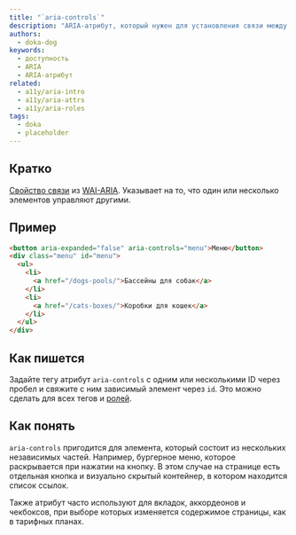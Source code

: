 ```yaml
---
title: "`aria-controls`"
description: "ARIA-атрибут, который нужен для установления связи между несколькими элементами."
authors:
  - doka-dog
keywords:
  - доступность
  - ARIA
  - ARIA-атрибут
related:
  - a11y/aria-intro
  - a11y/aria-attrs
  - a11y/aria-roles
tags:
  - doka
  - placeholder
---
```


## Кратко

[Свойство связи](/a11y/aria-attrs/#atributy-svyazi) из [WAI-ARIA](/a11y/aria-intro/#specifikaciya). Указывает на то, что один или несколько элементов управляют другими.

## Пример

```html
<button aria-expanded="false" aria-controls="menu">Меню</button>
<div class="menu" id="menu">
  <ul>
    <li>
      <a href="/dogs-pools/">Бассейны для собак</a>
    </li>
    <li>
      <a href="/cats-boxes/">Коробки для кошек</a>
    </li>
  </ul>
</div>
```

## Как пишется

Задайте тегу атрибут `aria-controls` с одним или несколькими ID через пробел и свяжите с ним зависимый элемент через `id`. Это можно сделать для всех тегов и [ролей](/a11y/aria-roles/).

## Как понять

`aria-controls` пригодится для элемента, который состоит из нескольких независимых частей. Например, бургерное меню, которое раскрывается при нажатии на кнопку. В этом случае на странице есть отдельная кнопка и визуально скрытый контейнер, в котором находится список ссылок.

Также атрибут часто используют для вкладок, аккордеонов и чекбоксов, при выборе которых изменяется содержимое страницы, как в тарифных планах.
